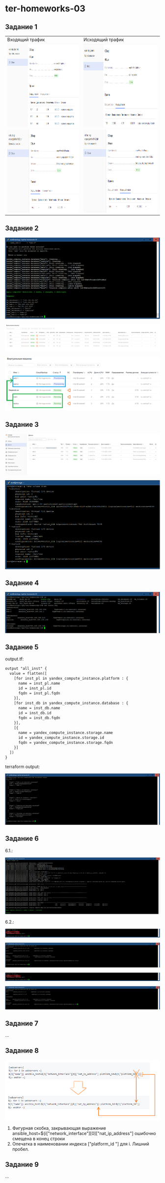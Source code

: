 # ter-homeworks-03

## Задание 1

<table>
  <tr>
    <td>Входящий трафик</td>
    <td>Исходящий трафик</td>
  </tr>
  <tr>
    <td><img src="./pictures/1_SG_1_in.png" width=890 height=270></td>
    <td><img src="./pictures/1_SG_1_out.png" width=890 height=270></td>
  </tr>
  <tr>
    <td><img src="./pictures/1_SG_2_in.png" width=890 height=270></td>
    <td><img src="./pictures/1_SG_2_out.png" width=890 height=270></td>
  </tr>
 </table>

## Задание 2

![Terraform_apply](./pictures/2_Terraform_apply.png)

![VM](./pictures/2_VM.png)

![VM_depends_on](./pictures/2_Depends_on.png)

## Задание 3

![VM_with_SecondDiscs](./pictures/3_VM_with_SecondDiscs.png)

![lshw](./pictures/3_lshw.png)

## Задание 4

![hosts.conf](./pictures/4_cat_hosts_conf.png)

## Задание 5

output.tf:

```
output "all_inst" {
  value = flatten([
    [for inst_pl in yandex_compute_instance.platform : {
      name = inst_pl.name
      id = inst_pl.id
      fqdn = inst_pl.fqdn
    }],
    [for inst_db in yandex_compute_instance.database : {
      name = inst_db.name
      id = inst_db.id
      fqdn = inst_db.fqdn
    }],
    [{
      name = yandex_compute_instance.storage.name
      id = yandex_compute_instance.storage.id
      fqdn = yandex_compute_instance.storage.fqdn
    }]
  ])
}
```

terraform output:

![Terraform_output_all_inst](./pictures/5_Terraform_output_all_inst.png)

## Задание 6

6.1.:

![Ansible](./pictures/6_Ansible.png)

6.2.:

![NAT_is_true](./pictures/6_NAT_is_true.png)

![NAT_on](./pictures/6_NAT_on.png)

![NAT_is_false](./pictures/6_NAT_is_false.png)

![NAT_off](./pictures/6_NAT_off.png)

## Задание 7

...

## Задание 8

![Error](./pictures/8_Error.png)

1. Фигурная скобка, закрывающая выражение ansible_host=${i["network_interface"][0]["nat_ip_address"] ошибочно смещена в конец строки
2. Опечатка в наименовании индекса ["platform_id "] для i. Лишний пробел.

## Задание 9

...
